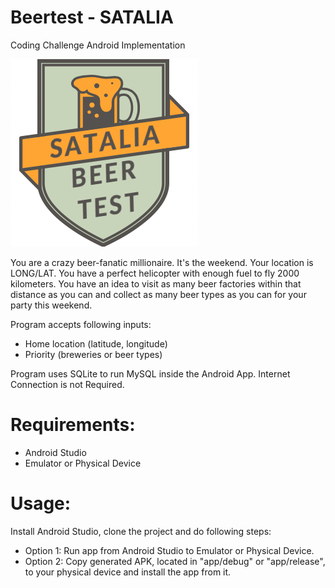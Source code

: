 # Beertest - SATALIA
Coding Challenge Android Implementation

 <img src="images/logo.jpg">

You are a crazy beer-fanatic millionaire. It's the weekend. Your location is LONG/LAT. You have a perfect helicopter with enough fuel to fly 2000 kilometers. You have an idea to visit as many beer factories within that distance as you can and collect as many beer types as you can for your party this weekend.

Program accepts following inputs:
 - Home location (latitude, longitude)
 - Priority (breweries or beer types)
 
 Program uses SQLite to run MySQL inside the Android App. Internet Connection is not Required.
 
# Requirements:
 - Android Studio
 - Emulator or Physical Device
 
# Usage:
Install Android Studio, clone the project and do following steps:
 - Option 1: Run app from Android Studio to Emulator or Physical Device.
 - Option 2: Copy generated APK, located in "app/debug" or "app/release", to your physical device and install the app from it.
